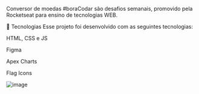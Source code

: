 Conversor de moedas #boraCodar são desafios semanais, promovido pela Rocketseat para ensino de tecnologias WEB.

🚀 Tecnologias
Esse projeto foi desenvolvido com as seguintes tecnologias:

HTML, CSS e JS

Figma

Apex Charts

Flag Icons




![image](https://user-images.githubusercontent.com/120033214/224865241-a13e67d8-e40a-43a2-b41f-90ea7c6379a3.png)
